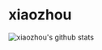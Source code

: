 # xiaozhou
![xiaozhou's github stats](https://github-readme-stats.vercel.app/api?username=xiaozhoujun&show_icons=true&theme=dark)
